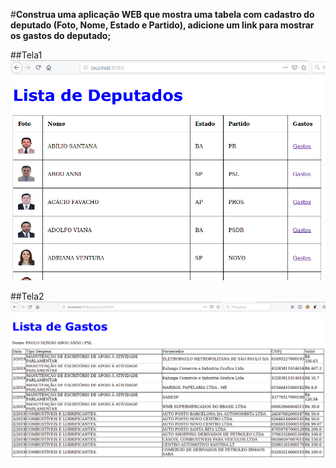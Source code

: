 #**Construa uma aplicação WEB que mostra uma tabela com cadastro do deputado (Foto, Nome, Estado e Partido), adicione um link para mostrar os gastos do deputado;**

##Tela1
![lab3_1](img/lab3_1.png)

##Tela2
![lab3_3](img/lab3_2.png)